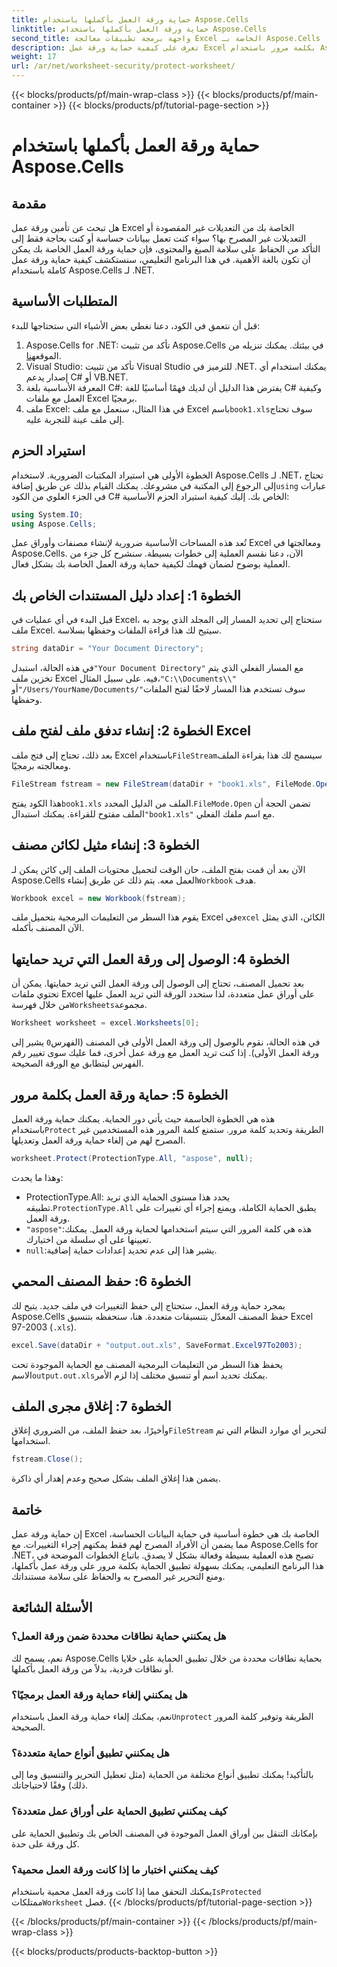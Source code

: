 ```yaml
---
title: حماية ورقة العمل بأكملها باستخدام Aspose.Cells
linktitle: حماية ورقة العمل بأكملها باستخدام Aspose.Cells
second_title: واجهة برمجة تطبيقات معالجة Excel الخاصة بـ Aspose.Cells .NET
description: تعرف على كيفية حماية ورقة عمل Excel بكلمة مرور باستخدام Aspose.Cells for .NET. برنامج تعليمي خطوة بخطوة لتأمين بياناتك بسهولة.
weight: 17
url: /ar/net/worksheet-security/protect-worksheet/
---
```


{{< blocks/products/pf/main-wrap-class >}}
{{< blocks/products/pf/main-container >}}
{{< blocks/products/pf/tutorial-page-section >}}

# حماية ورقة العمل بأكملها باستخدام Aspose.Cells

## مقدمة
هل تبحث عن تأمين ورقة عمل Excel الخاصة بك من التعديلات غير المقصودة أو التعديلات غير المصرح بها؟ سواء كنت تعمل ببيانات حساسة أو كنت بحاجة فقط إلى التأكد من الحفاظ على سلامة الصيغ والمحتوى، فإن حماية ورقة العمل الخاصة بك يمكن أن تكون بالغة الأهمية. في هذا البرنامج التعليمي، سنستكشف كيفية حماية ورقة عمل كاملة باستخدام Aspose.Cells لـ .NET.
## المتطلبات الأساسية
قبل أن نتعمق في الكود، دعنا نغطي بعض الأشياء التي ستحتاجها للبدء:
1.  Aspose.Cells for .NET: تأكد من تثبيت Aspose.Cells في بيئتك. يمكنك تنزيله من الموقع[هنا](https://releases.aspose.com/cells/net/).
2. Visual Studio: تأكد من تثبيت Visual Studio للترميز في .NET. يمكنك استخدام أي إصدار يدعم C# أو VB.NET.
3. المعرفة الأساسية بلغة C#: يفترض هذا الدليل أن لديك فهمًا أساسيًا للغة C# وكيفية العمل مع ملفات Excel برمجيًا.
4.  ملف Excel: في هذا المثال، سنعمل مع ملف Excel باسم`book1.xls`سوف تحتاج إلى ملف عينة للتجربة عليه.
## استيراد الحزم
 الخطوة الأولى هي استيراد المكتبات الضرورية. لاستخدام Aspose.Cells لـ .NET، تحتاج إلى الرجوع إلى المكتبة في مشروعك. يمكنك القيام بذلك عن طريق إضافة`using` عبارات في الجزء العلوي من الكود C# الخاص بك.
إليك كيفية استيراد الحزم الأساسية:
```csharp
using System.IO;
using Aspose.Cells;
```
تُعد هذه المساحات الأساسية ضرورية لإنشاء مصنفات وأوراق عمل Excel ومعالجتها في Aspose.Cells.
الآن، دعنا نقسم العملية إلى خطوات بسيطة. سنشرح كل جزء من العملية بوضوح لضمان فهمك لكيفية حماية ورقة العمل الخاصة بك بشكل فعال.
## الخطوة 1: إعداد دليل المستندات الخاص بك
قبل البدء في أي عمليات في Excel، ستحتاج إلى تحديد المسار إلى المجلد الذي يوجد به ملف Excel. سيتيح لك هذا قراءة الملفات وحفظها بسلاسة.
```csharp
string dataDir = "Your Document Directory";
```
 في هذه الحالة، استبدل`"Your Document Directory"` مع المسار الفعلي الذي يتم تخزين ملف Excel فيه. على سبيل المثال،`"C:\\Documents\\"` أو`"/Users/YourName/Documents/"`سوف تستخدم هذا المسار لاحقًا لفتح الملفات وحفظها.
## الخطوة 2: إنشاء تدفق ملف لفتح ملف Excel
 بعد ذلك، تحتاج إلى فتح ملف Excel باستخدام`FileStream`سيسمح لك هذا بقراءة الملف ومعالجته برمجيًا.
```csharp
FileStream fstream = new FileStream(dataDir + "book1.xls", FileMode.Open);
```
 هذا الكود يفتح`book1.xls` الملف من الدليل المحدد.`FileMode.Open` تضمن الحجة أن الملف مفتوح للقراءة. يمكنك استبدال`"book1.xls"` مع اسم ملفك الفعلي.
## الخطوة 3: إنشاء مثيل لكائن مصنف
 الآن بعد أن قمت بفتح الملف، حان الوقت لتحميل محتويات الملف إلى كائن يمكن لـ Aspose.Cells العمل معه. يتم ذلك عن طريق إنشاء`Workbook` هدف.
```csharp
Workbook excel = new Workbook(fstream);
```
 يقوم هذا السطر من التعليمات البرمجية بتحميل ملف Excel في`excel` الكائن، الذي يمثل الآن المصنف بأكمله.
## الخطوة 4: الوصول إلى ورقة العمل التي تريد حمايتها
 بعد تحميل المصنف، تحتاج إلى الوصول إلى ورقة العمل التي تريد حمايتها. يمكن أن تحتوي ملفات Excel على أوراق عمل متعددة، لذا ستحدد الورقة التي تريد العمل عليها من خلال فهرسة`Worksheets`مجموعة.
```csharp
Worksheet worksheet = excel.Worksheets[0];
```
 في هذه الحالة، نقوم بالوصول إلى ورقة العمل الأولى في المصنف (الفهرس`0` يشير إلى ورقة العمل الأولى). إذا كنت تريد العمل مع ورقة عمل أخرى، فما عليك سوى تغيير رقم الفهرس ليتطابق مع الورقة الصحيحة.
## الخطوة 5: حماية ورقة العمل بكلمة مرور
 هذه هي الخطوة الحاسمة حيث يأتي دور الحماية. يمكنك حماية ورقة العمل باستخدام`Protect` الطريقة وتحديد كلمة مرور. ستمنع كلمة المرور هذه المستخدمين غير المصرح لهم من إلغاء حماية ورقة العمل وتعديلها.
```csharp
worksheet.Protect(ProtectionType.All, "aspose", null);
```
وهذا ما يحدث:
-  ProtectionType.All: يحدد هذا مستوى الحماية الذي تريد تطبيقه.`ProtectionType.All` يطبق الحماية الكاملة، ويمنع إجراء أي تغييرات على ورقة العمل.
- `"aspose"`:هذه هي كلمة المرور التي سيتم استخدامها لحماية ورقة العمل. يمكنك تعيينها على أي سلسلة من اختيارك.
- `null`:يشير هذا إلى عدم تحديد إعدادات حماية إضافية.
## الخطوة 6: حفظ المصنف المحمي
بمجرد حماية ورقة العمل، ستحتاج إلى حفظ التغييرات في ملف جديد. يتيح لك Aspose.Cells حفظ المصنف المعدّل بتنسيقات متعددة. هنا، سنحفظه بتنسيق Excel 97-2003 (`.xls`).
```csharp
excel.Save(dataDir + "output.out.xls", SaveFormat.Excel97To2003);
```
 يحفظ هذا السطر من التعليمات البرمجية المصنف مع الحماية الموجودة تحت الاسم`output.out.xls`يمكنك تحديد اسم أو تنسيق مختلف إذا لزم الأمر.
## الخطوة 7: إغلاق مجرى الملف
 وأخيرًا، بعد حفظ الملف، من الضروري إغلاق`FileStream` لتحرير أي موارد النظام التي تم استخدامها.
```csharp
fstream.Close();
```
يضمن هذا إغلاق الملف بشكل صحيح وعدم إهدار أي ذاكرة.
## خاتمة
إن حماية ورقة عمل Excel الخاصة بك هي خطوة أساسية في حماية البيانات الحساسة، مما يضمن أن الأفراد المصرح لهم فقط يمكنهم إجراء التغييرات. مع Aspose.Cells for .NET، تصبح هذه العملية بسيطة وفعالة بشكل لا يصدق. باتباع الخطوات الموضحة في هذا البرنامج التعليمي، يمكنك بسهولة تطبيق الحماية بكلمة مرور على ورقة عمل بأكملها، ومنع التحرير غير المصرح به والحفاظ على سلامة مستنداتك.
## الأسئلة الشائعة
### هل يمكنني حماية نطاقات محددة ضمن ورقة العمل؟  
نعم، يسمح لك Aspose.Cells بحماية نطاقات محددة من خلال تطبيق الحماية على خلايا أو نطاقات فردية، بدلاً من ورقة العمل بأكملها.
### هل يمكنني إلغاء حماية ورقة العمل برمجيًا؟  
 نعم، يمكنك إلغاء حماية ورقة العمل باستخدام`Unprotect` الطريقة وتوفير كلمة المرور الصحيحة.
### هل يمكنني تطبيق أنواع حماية متعددة؟  
بالتأكيد! يمكنك تطبيق أنواع مختلفة من الحماية (مثل تعطيل التحرير والتنسيق وما إلى ذلك) وفقًا لاحتياجاتك.
### كيف يمكنني تطبيق الحماية على أوراق عمل متعددة؟  
بإمكانك التنقل بين أوراق العمل الموجودة في المصنف الخاص بك وتطبيق الحماية على كل ورقة على حدة.
### كيف يمكنني اختبار ما إذا كانت ورقة العمل محمية؟  
 يمكنك التحقق مما إذا كانت ورقة العمل محمية باستخدام`IsProtected` ممتلكات`Worksheet` فصل.
{{< /blocks/products/pf/tutorial-page-section >}}

{{< /blocks/products/pf/main-container >}}
{{< /blocks/products/pf/main-wrap-class >}}

{{< blocks/products/products-backtop-button >}}
